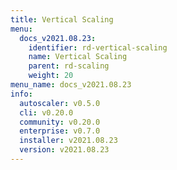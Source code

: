 ```yaml
---
title: Vertical Scaling
menu:
  docs_v2021.08.23:
    identifier: rd-vertical-scaling
    name: Vertical Scaling
    parent: rd-scaling
    weight: 20
menu_name: docs_v2021.08.23
info:
  autoscaler: v0.5.0
  cli: v0.20.0
  community: v0.20.0
  enterprise: v0.7.0
  installer: v2021.08.23
  version: v2021.08.23
---
```


